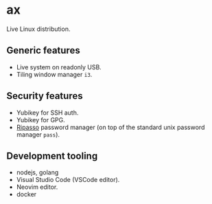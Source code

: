 # ax

Live Linux distribution.

## Generic features

* Live system on readonly USB.
* Tiling window manager `i3`.

## Security features

* Yubikey for SSH auth.
* Yubikey for GPG.
* [Ripasso](https://github.com/cortex/ripasso/) password manager (on top of the standard unix password manager `pass`).

## Development tooling

* nodejs, golang
* Visual Studio Code (VSCode editor).
* Neovim editor.
* docker

